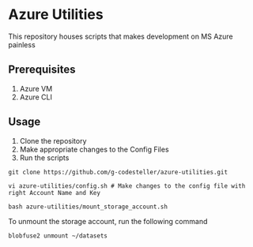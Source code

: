 # Azure Utilities
This repository houses scripts that makes development on MS Azure painless

## Prerequisites
1. Azure VM
2. Azure CLI

## Usage
1. Clone the repository
2. Make appropriate changes to the Config Files
3. Run the scripts

```
git clone https://github.com/g-codesteller/azure-utilities.git

vi azure-utilities/config.sh # Make changes to the config file with right Account Name and Key

bash azure-utilities/mount_storage_account.sh
```

To unmount the storage account, run the following command
```
blobfuse2 unmount ~/datasets
```



